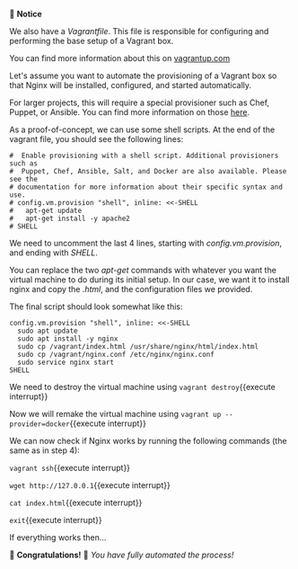📍 **Notice**
       
   We also have a *Vagrantfile*. This file is responsible for configuring and performing the base setup of a Vagrant box. 
   
   You can find more information about this on [vagrantup.com](https://www.vagrantup.com/docs/vagrantfile)
   
 Let's assume you want to automate the provisioning of a Vagrant box so that Nginx will be installed, configured, and started automatically. 
 
 For larger projects, this will require a special provisioner such as Chef, Puppet, or Ansible. You can find more information on those [here](https://www.vagrantup.com/docs/provisioning).

As a proof-of-concept, we can use some shell scripts. At the end of the vagrant file, you should see  the following lines:
  ```
  #  Enable provisioning with a shell script. Additional provisioners such as
  #  Puppet, Chef, Ansible, Salt, and Docker are also available. Please see the
  # documentation for more information about their specific syntax and use.
  # config.vm.provision "shell", inline: <<-SHELL
  #   apt-get update
  #   apt-get install -y apache2
  # SHELL
  ```

  We need to uncomment the last 4 lines, starting with *config.vm.provision*, and ending with *SHELL*.
  
  You can replace the two *apt-get* commands with whatever you want the virtual machine to do during its initial setup. In our case, we want it to install nginx and copy the *.html*, and the configuration files we provided. 
  
  The final script should look somewhat like this:
  
  ```
  config.vm.provision "shell", inline: <<-SHELL
    sudo apt update
    sudo apt install -y nginx
    sudo cp /vagrant/index.html /usr/share/nginx/html/index.html
    sudo cp /vagrant/nginx.conf /etc/nginx/nginx.conf
    sudo service nginx start
  SHELL
  ```
  
We need to destroy the virtual machine using `vagrant destroy`{{execute interrupt}}

Now we will remake the virtual machine using `vagrant up --provider=docker`{{execute interrupt}}

We can now check if Nginx works by running the following commands (the same as in step 4):

`vagrant ssh`{{execute interrupt}}

`wget http://127.0.0.1`{{execute interrupt}}

`cat index.html`{{execute interrupt}}

`exit`{{execute interrupt}}

If everything works then...

🎉 **Congratulations!** 🎉 *You have fully automated the process!*